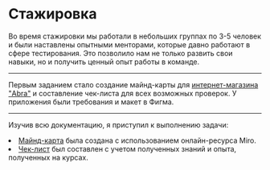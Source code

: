 # Стажировка

Во время стажировки мы работали в небольших группах по 3-5 человек и были наставлены опытными менторами, которые давно работают в сфере тестирования. Это позволило нам не только развить свои навыки, но и получить ценный опыт работы в команде.

___

Первым заданием стало создание майнд-карты для <a href="https://dev.abra-market.com/">интернет-магазина "Abra"</a> и составление чек-листа для всех возможных проверок. У приложения были требования и макет в Фигма.

___

Изучив всю документацию, я приступил к выполнению задачи:

<li> <a href="https://miro.com/app/board/uXjVLJnZJVE=/?share_link_id=784928297079">Майнд-карта</a> была создана с использованием онлайн-ресурса Miro.
<li> <a href="https://docs.google.com/spreadsheets/d/1aaNbeJUT32YK-9lQD8wj7Zj0RvTQUfeC09Hi15Wc9x4/edit?usp=sharing">Чек-лист</a> был составлен с учетом полученных знаний и опыта, полученных на курсах.
